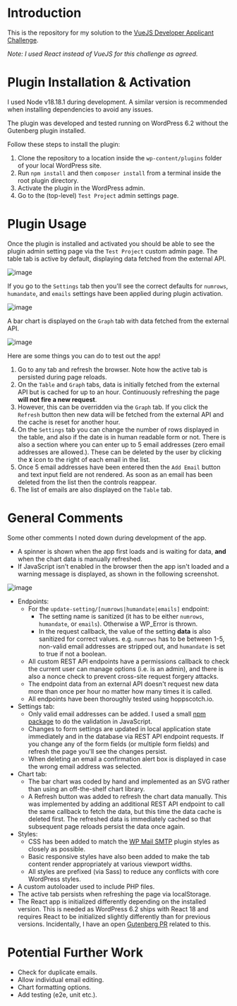 # Introduction

This is the repository for my solution to the [VueJS Developer Applicant Challenge](https://awesomemotive.com/vuejs-developer-applicant-challenge/).

*Note: I used React instead of VueJS for this challenge as agreed.*

# Plugin Installation & Activation

I used Node v18.18.1 during development. A similar version is recommended when installing dependencies to avoid any issues.

The plugin was developed and tested running on WordPress 6.2 without the Gutenberg plugin installed.

Follow these steps to install the plugin:
1. Clone the repository to a location inside the `wp-content/plugins` folder of your local WordPress site.
2. Run `npm install` and then `composer install` from a terminal inside the root plugin directory.
3. Activate the plugin in the WordPress admin.
4. Go to the (top-level) `Test Project` admin settings page.

# Plugin Usage

Once the plugin is installed and activated you should be able to see the plugin admin setting page via the `Test Project` custom admin page. The table tab is active by default, displaying data fetched from the external API.

![image](https://user-images.githubusercontent.com/1482075/233091050-51a69054-7065-448a-a5ab-ed79e7f68255.png)

If you go to the `Settings` tab then you'll see the correct defaults for `numrows`, `humandate`, and `emails` settings have been applied during plugin activation.

![image](https://user-images.githubusercontent.com/1482075/233091450-fb4b892f-f8ca-4cc2-8b0a-9ffa19ff6807.png)

A bar chart is displayed on the `Graph` tab with data fetched from the external API.

![image](https://user-images.githubusercontent.com/1482075/233091856-8dce3358-10c4-48c8-a1b9-d0f782586bbe.png)

Here are some things you can do to test out the app!

1. Go to any tab and refresh the browser. Note how the active tab is persisted during page reloads.
2. On the `Table` and `Graph` tabs, data is initially fetched from the external API but is cached for up to an hour. Continuously refreshing the page **will not fire a new request**.
3. However, this can be overridden via the `Graph` tab. If you click the `Refresh` button then new data will be fetched from the external API and the cache is reset for another hour.
4. On the `Settings` tab you can change the number of rows displayed in the table, and also if the date is in human readable form or not. There is also a section where you can enter up to 5 email addresses (zero email addresses are allowed.). These can be deleted by the user by clicking the **`X`** icon to the right of each email in the list.
5. Once 5 email addresses have been entered then the `Add Email` button and text input field are not rendered. As soon as an email has been deleted from the list then the controls reappear.
6. The list of emails are also displayed on the `Table` tab.

# General Comments

Some other comments I noted down during development of the app.

- A spinner is shown when the app first loads and is waiting for data, **and** when the chart data is manually refreshed.
- If JavaScript isn't enabled in the browser then the app isn't loaded and a warning message is displayed, as shown in the following screenshot.

![image](https://user-images.githubusercontent.com/1482075/233111292-f2061de5-7c4f-48af-a77c-f6afc1d79d93.png)

- Endpoints:
  - For the `update-setting/[numrows|humandate|emails]` endpoint:
    - The setting name is sanitized (it has to be either `numrows`, `humandate`, or `emails`). Otherwise a WP_Error is thrown.
    - In the request callback, the value of the setting **data** is also sanitized for correct values. e.g. `numrows` has to be between 1-5, non-valid email addresses are stripped out, and `humandate` is set to true if not a boolean.
  - All custom REST API endpoints have a permissions callback to check the current user can manage options (i.e. is an admin), and there is also a nonce check to prevent cross-site request forgery attacks.
  - The endpoint data from an external API doesn't request new data more than once per hour no matter how many times it is called.
  - All endpoints have been thoroughly tested using hoppscotch.io.
- Settings tab:
  - Only valid email addresses can be added. I used a small [npm package](https://www.npmjs.com/package/email-validator) to do the validation in JavaScript.
  - Changes to form settings are updated in local application state immediately and in the database via REST API endpoint requests. If you change any of the form fields (or multiple form fields) and refresh the page you'll see the changes persist.
  - When deleting an email a confirmation alert box is displayed in case the wrong email address was selected.
- Chart tab:
  - The bar chart was coded by hand and implemented as an SVG rather than using an off-the-shelf chart library.
  - A Refresh button was added to refresh the chart data manually. This was implemented by adding an additional REST API endpoint to call the same callback to fetch the data, but this time the data cache is deleted first. The refreshed data is immediately cached so that subsequent page reloads persist the data once again.
- Styles:
  - CSS has been added to match the [WP Mail SMTP](https://wordpress.org/plugins/wp-mail-smtp/) plugin styles as closely as possible.
  - Basic responsive styles have also been added to make the tab content render appropriately at various viewport widths.
  - All styles are prefixed (via Sass) to reduce any conflicts with core WordPress styles.
- A custom autoloader used to include PHP files.
- The active tab persists when refreshing the page via localStorage.
- The React app is initialized differently depending on the installed version. This is needed as WordPress 6.2 ships with React 18 and requires React to be initialized slightly differently than for previous versions. Incidentally, I have an open [Gutenberg PR](https://github.com/WordPress/gutenberg/pull/49312) related to this.

# Potential Further Work

- Check for duplicate emails.
- Allow individual email editing.
- Chart formatting options.
- Add testing (e2e, unit etc.).
